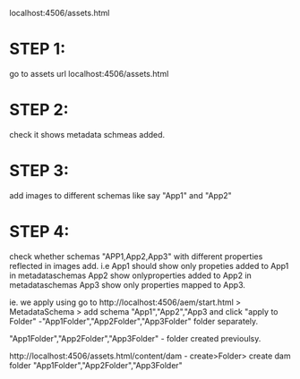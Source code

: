 
localhost:4506/assets.html 

STEP 1:
========
go to assets url localhost:4506/assets.html

STEP 2:
=======
check it shows metadata schmeas added.

STEP 3:
=======
add images to different schemas like say "App1" and "App2"

STEP 4:
=======

check whether schemas "APP1,App2,App3" with different properties reflected in images add.
i.e App1 should show only propeties added to App1 in metadataschemas 
App2 show onlyproperties added to App2 in metadataschemas
App3 show only properties mapped to App3.

ie. we apply using go to http://localhost:4506/aem/start.html > MetadataSchema > add schema "App1","App2","App3 and click "apply to Folder" -"App1Folder","App2Folder","App3Folder" folder separately.

"App1Folder","App2Folder","App3Folder" - folder created previoulsy.

http://localhost:4506/assets.html/content/dam - create>Folder> create dam folder "App1Folder","App2Folder","App3Folder" 

